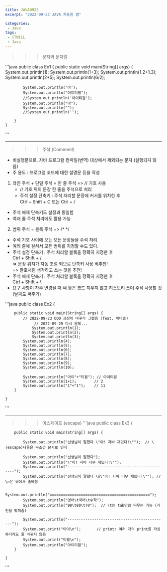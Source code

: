 ```yaml
---
title: JAVA0923
excerpt: "2022-09-23 JAVA 차동원 쌤"

categories:
 - Java
tags:
 - ITWILL
 - Java
---
```

>	>	> 문자와 문자열    

 '''java
	public class Ex1 {
		public static void main(String[] args) {
			System.out.println(1);
			System.out.println(1+3);
			System.out.println(1.2+1.3);
			System.out.println(2*5);
			System.out.println(6/2);
		
			System.out.println('아');
			System.out.println("아이티윌");
			//System.out.println('아이티윌');
			System.out.println("아");
			System.out.println("");
			//System.out.println('');
		
		}
	}   
 '''
- - -

>	>	> 주석 (Comment)     
- 비실행문으로, 자바 프로그램 컴파일(번역) 대상에서 제외되는 문자 (실행되지 않음)    
- 주 용도 : 프로그램 코드에 대한 설명문 등을 작성     
 
1. 라인 주석 + 단일 주석 = 한 줄 주석 => // 기호 사용   
   - // 기호 뒤의 문장 한 줄을 주석으로 처리   
   - 주석 설정 단축키 : 주석 처리할 문장에 커서를 위치한 후   
	                 Ctrl + Shift + C 또는 Ctrl + /   
  - 주석 해제 단축키도 설정과 동일함   
  - 여러 줄 주석 처리에도 활용 가능   
	 	
 2. 범위 주석 = 블록 주석 => /* */   
   - 주석 기호 사이에 오는 모든 문장들을 주석 처리  
   - 여러 줄에 걸쳐서 모든 범위를 지정할 수도 있다.   
   - 주석 설정 단축키 : 주석 처리할 블록을 정확히 지정한 후    
		     Ctrl + Shift + /   
		 => 문장 위치가 자동 조절 되므로 단축키 사용 비추천!   
		 => 괄호처럼 생각하고 쓰는 것을 추천!   
  - 주석 해제 단축키 : 주석 처리할 블록을 정확히 지정한 후   
		    Ctrl + Shift + \    
  - 요구 사항이 자주 변경될 때 써 놓은 코드 지우지 않고 히스토리 쓰며 주석 사용할 것 (날짜도 써주기)   
   
   '''java
	public class Ex2 {

		public static void main(String[] args) {
			// 2022-09-23 OOO 과장이 바꾸라 그랬음 (feat. 이다솔)
	     		 // 2022-09-25 다시 원복...	
	     		System.out.println(1);
	    		System.out.println(2);
	    		System.out.println(3);
			System.out.println(4);
			System.out.println(5);
			System.out.println(6);
			System.out.println(7);
			System.out.println(8);
			System.out.println(9);
			System.out.println(10);
		
	  		System.out.println("아이"+"티윌"); // 아이티윌
			System.out.println(1+1);		// 2
			System.out.println("1"+"1");    // 11
		}

	}   
 '''
- - -

>	>	> 이스케이프 (escape)
 '''java
	public class Ex3 {

		public static void main(String[] args) {

			System.out.println("선생님이 말했다 \"아! 자바 재밌다!\"");  // \(escape)다음은 무조건 문자로 인식
		
			System.out.println("선생님이 말했다");
			System.out.println("\"아! 자바 너무 재밌다!\"");
			System.out.println("----------------------------------------------");
			System.out.println("선생님이 말했다 \n\"아! 자바 너무 재밌다!\"");	// \n은 묶어서 줄바꿈

			System.out.println("=============================================");
			System.out.println("영어\t국어\t수학");
			System.out.println("90\t80\t70");  // \t는 tab만큼 띄우는 기능 (라인을 맞춰줌)
		
			System.out.println("---------------------------------------------");
			System.out.print("아이\n");		// print: 여러 개의 print를 작성하더라도 줄 바뀌지 않음
			System.out.print("티윌\n");
			System.out.println("아이티윌");
		}

	}   
 '''

